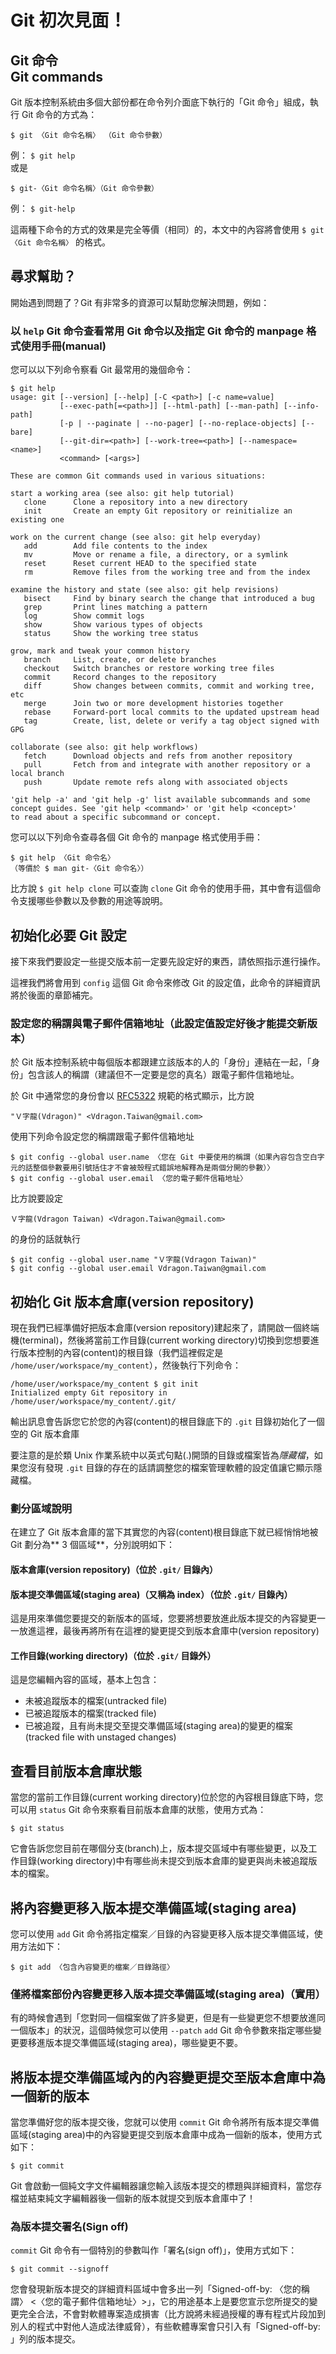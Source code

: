 # Git 初次見面！
## Git 命令<br>Git commands
Git 版本控制系統由多個大部份都在命令列介面底下執行的「Git 命令」組成，執行 Git 命令的方式為：
```
$ git 〈Git 命令名稱〉 （Git 命令參數）
```
例： `$ git help`  
或是
```
$ git-〈Git 命令名稱〉（Git 命令參數）
```
例： `$ git-help`  

這兩種下命令的方式的效果是完全等價（相同）的，本文中的內容將會使用 `$ git 〈Git 命令名稱〉` 的格式。

## 尋求幫助？
開始遇到問題了？Git 有非常多的資源可以幫助您解決問題，例如：

### 以 `help` Git 命令查看常用 Git 命令以及指定 Git 命令的 manpage 格式使用手冊(manual)
您可以以下列命令察看 Git 最常用的幾個命令：
`````
$ git help
usage: git [--version] [--help] [-C <path>] [-c name=value]
           [--exec-path[=<path>]] [--html-path] [--man-path] [--info-path]
           [-p | --paginate | --no-pager] [--no-replace-objects] [--bare]
           [--git-dir=<path>] [--work-tree=<path>] [--namespace=<name>]
           <command> [<args>]

These are common Git commands used in various situations:

start a working area (see also: git help tutorial)
   clone      Clone a repository into a new directory
   init       Create an empty Git repository or reinitialize an existing one

work on the current change (see also: git help everyday)
   add        Add file contents to the index
   mv         Move or rename a file, a directory, or a symlink
   reset      Reset current HEAD to the specified state
   rm         Remove files from the working tree and from the index

examine the history and state (see also: git help revisions)
   bisect     Find by binary search the change that introduced a bug
   grep       Print lines matching a pattern
   log        Show commit logs
   show       Show various types of objects
   status     Show the working tree status

grow, mark and tweak your common history
   branch     List, create, or delete branches
   checkout   Switch branches or restore working tree files
   commit     Record changes to the repository
   diff       Show changes between commits, commit and working tree, etc
   merge      Join two or more development histories together
   rebase     Forward-port local commits to the updated upstream head
   tag        Create, list, delete or verify a tag object signed with GPG

collaborate (see also: git help workflows)
   fetch      Download objects and refs from another repository
   pull       Fetch from and integrate with another repository or a local branch
   push       Update remote refs along with associated objects

'git help -a' and 'git help -g' list available subcommands and some
concept guides. See 'git help <command>' or 'git help <concept>'
to read about a specific subcommand or concept.

`````

您可以以下列命令查尋各個 Git 命令的 manpage 格式使用手冊：
`````
$ git help 〈Git 命令名〉
（等價於 $ man git-〈Git 命令名〉）
`````

比方說 `$ git help clone` 可以查詢 `clone` Git 命令的使用手冊，其中會有這個命令支援哪些參數以及參數的用途等說明。

## 初始化必要 Git 設定
接下來我們要設定一些提交版本前一定要先設定好的東西，請依照指示進行操作。

這裡我們將會用到 `config` 這個 Git 命令來修改 Git 的設定值，此命令的詳細資訊將於後面的章節補完。

### 設定您的稱謂與電子郵件信箱地址（此設定值設定好後才能提交新版本）
於 Git 版本控制系統中每個版本都跟建立該版本的人的「身份」連結在一起，「身份」包含該人的稱謂（建議但不一定要是您的真名）跟電子郵件信箱地址。

於 Git 中通常您的身份會以 [RFC5322](https://tools.ietf.org/html/rfc5322) 規範的格式顯示，比方說
```
"Ｖ字龍(Vdragon)" <Vdragon.Taiwan@gmail.com>
```

使用下列命令設定您的稱謂跟電子郵件信箱地址
```
$ git config --global user.name 〈您在 Git 中要使用的稱謂（如果內容包含空白字元的話整個參數要用引號括住才不會被殼程式錯誤地解釋為是兩個分開的參數）〉
$ git config --global user.email 〈您的電子郵件信箱地址〉
```

比方說要設定

```
Ｖ字龍(Vdragon Taiwan) <Vdragon.Taiwan@gmail.com>
```

的身份的話就執行

```
$ git config --global user.name "Ｖ字龍(Vdragon Taiwan)"
$ git config --global user.email Vdragon.Taiwan@gmail.com
```

## 初始化 Git 版本倉庫(version repository)
現在我們已經準備好把版本倉庫(version repository)建起來了，請開啟一個終端機(terminal)，然後將當前工作目錄(current working directory)切換到您想要進行版本控制的內容(content)的根目錄（我們這裡假定是 `/home/user/workspace/my_content`），然後執行下列命令：
`````
/home/user/workspace/my_content $ git init
Initialized empty Git repository in /home/user/workspace/my_content/.git/
`````
輸出訊息會告訴您它於您的內容(content)的根目錄底下的 `.git` 目錄初始化了一個空的 Git 版本倉庫

要注意的是於類 Unix 作業系統中以英式句點(.)開頭的目錄或檔案皆為*隱藏檔*，如果您沒有發現 `.git` 目錄的存在的話請調整您的檔案管理軟體的設定值讓它顯示隱藏檔。

### 劃分區域說明
在建立了 Git 版本倉庫的當下其實您的內容(content)根目錄底下就已經悄悄地被 Git 劃分為** 3 個區域**，分別說明如下：

#### 版本倉庫(version repository)（位於 `.git/` 目錄內）

#### 版本提交準備區域(staging area)（又稱為 index）（位於 `.git/` 目錄內）
這是用來準備您要提交的新版本的區域，您要將想要放進此版本提交的內容變更一一放進這裡，最後再將所有在這裡的變更提交到版本倉庫中(version repository)

#### 工作目錄(working directory)（位於 `.git/` 目錄外）
這是您編輯內容的區域，基本上包含：

* 未被追蹤版本的檔案(untracked file)
* 已被追蹤版本的檔案(tracked file)
* 已被追蹤，且有尚未提交至提交準備區域(staging area)的變更的檔案(tracked file with unstaged changes)

## 查看目前版本倉庫狀態
當您的當前工作目錄(current working directory)位於您的內容根目錄底下時，您可以用 `status` Git 命令來察看目前版本倉庫的狀態，使用方式為：
```
$ git status
```

它會告訴您您目前在哪個分支(branch)上，版本提交區域中有哪些變更，以及工作目錄(working directory)中有哪些尚未提交到版本倉庫的變更與尚未被追蹤版本的檔案。

## 將內容變更移入版本提交準備區域(staging area)
您可以使用 `add` Git 命令將指定檔案／目錄的內容變更移入版本提交準備區域，使用方法如下：
`````
$ git add 〈包含內容變更的檔案／目錄路徑〉
`````

### 僅將檔案部份內容變更移入版本提交準備區域(staging area)（實用）
有的時候會遇到「您對同一個檔案做了許多變更，但是有一些變更您不想要放進同一個版本」的狀況，這個時候您可以使用 `--patch` `add` Git 命令參數來指定哪些變更要移進版本提交準備區域(staging area)，哪些變更不要。

## 將版本提交準備區域內的內容變更提交至版本倉庫中為一個新的版本
當您準備好您的版本提交後，您就可以使用 `commit` Git 命令將所有版本提交準備區域(staging area)中的內容變更提交到版本倉庫中成為一個新的版本，使用方式如下：
`````
$ git commit
`````

Git 會啟動一個純文字文件編輯器讓您輸入該版本提交的標題與詳細資料，當您存檔並結束純文字編輯器後一個新的版本就提交到版本倉庫中了！

### 為版本提交署名(Sign off)
`commit` Git 命令有一個特別的參數叫作「署名(sign off)」，使用方式如下：
`````
$ git commit --signoff
`````

您會發現新版本提交的詳細資料區域中會多出一列「Signed-off-by: 〈您的稱謂〉 &lt;〈您的電子郵件信箱地址〉&gt;」，它的用途基本上是要您宣示您所提交的變更完全合法，不會對軟體專案造成損害（比方說將未經過授權的專有程式片段加到別人的程式中對他人造成法律威脅），有些軟體專案會只引入有「Signed-off-by: 」列的版本提交。
